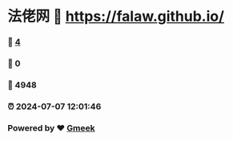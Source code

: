 # 法佬网 :link: https://falaw.github.io/ 
### :page_facing_up: [4](https://falaw.github.io//tag.html) 
### :speech_balloon: 0 
### :hibiscus: 4948 
### :alarm_clock: 2024-07-07 12:01:46 
### Powered by :heart: [Gmeek](https://github.com/Meekdai/Gmeek)
